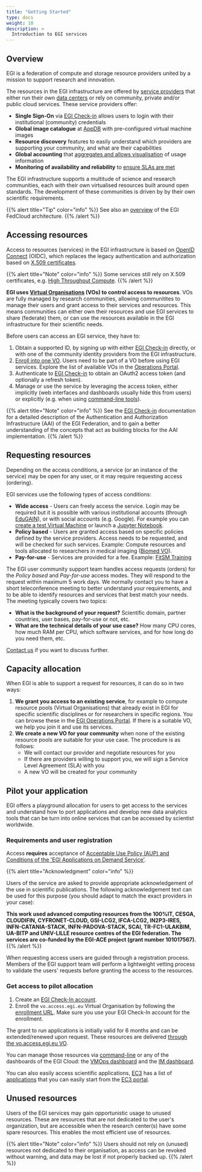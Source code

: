 ```yaml
---
title: "Getting Started"
type: docs
weight: 10
description: >
  Introduction to EGI services
---
```


## Overview

EGI is a federation of compute and storage resource providers united by a
mission to support research and innovation.

The resources in the EGI infrastructure are offered by
[service providers](https://www.egi.eu/federation/egi-federated-cloud/) that
either run their own [data centers](https://www.egi.eu/federation/data-centres/)
or rely on community, private and/or public cloud services. These service
providers offer:

- **Single Sign-On** via [EGI Check-in](https://www.egi.eu/service/check-in/)
  allows users to login with their institutional (community) credentials
- **Global image catalogue** at [AppDB](https://appdb.egi.eu) with
  pre-configured virtual machine images
- **Resource discovery** features to easily understand which providers are
  supporting your community, and what are their capabilities
- **Global accounting** that
  [aggregates and allows visualisation](https://accounting.egi.eu/cloud/) of
  usage information
- **Monitoring of availability and reliability** to
  [ensure SLAs are met](https://argo.egi.eu/egi/report-status/Critical/SITES?filter=FedCloud)

The EGI infrastructure supports a multitude of science and research communities,
each with their own virtualised resources built around open standards. The
development of these communities is driven by by their own scientific
requirements.

{{% alert title="Tip" color="info" %}} See also an
[overview](https://www.egi.eu/federation/egi-federated-cloud/the-egi-federated-cloud-architecture/)
of the EGI FedCloud architecture. {{% /alert %}}

## Accessing resources

Access to resources (services) in the EGI infrastructure is based on
[OpenID Connect](http://openid.net/connect/) (OIDC), which replaces the legacy
authentication and authorization based on
[X.509 certificates](../aai/check-in/vos/voms/).

{{% alert title="Note" color="info" %}} Some services still rely on X.509
certificates, e.g.
[High Throughput Compute](../compute/high-throughput-compute). {{% /alert %}}

**EGI uses
[Virtual Organisations](https://confluence.egi.eu/display/EGIG/Virtual+organisation)
(VOs) to control access to resources**. VOs are fully managed by research
communities, allowing communitites to manage their users and grant access to
their services and resources. This means communities can either own their
resources and use EGI services to share (federate) them, or can use the
resources available in the EGI infrastructure for their scientific needs.

Before users can access an EGI service, they have to:

1. Obtain a supported ID, by signing up with either
   [EGI Check-in](../aai/check-in/signup) directly, or with one of the community
   identity providers from the EGI infrastructure.
1. [Enroll into one VO](../aai/check-in/joining-virtual-organisation/). Users
   need to be part of a VO before using EGI services. Explore the list of
   available VOs in the
   [Operations Portal](https://operations-portal.egi.eu/vo/a/list).
1. Authenticate to [EGI Check-in](../aai/check-in) to obtain an OAuth2 access
   token (and optionally a refresh token).
1. Manage or use the service by leveraging the access token, either implicitly
   (web interfaces and dashboards usually hide this from users) or explicitly
   (e.g. when using [command-line tools](cli)).

{{% alert title="Note" color="info" %}} See the [EGI Check-in](../aai/check-in)
documentation for a detailed description of the Authentication and Authorization
Infrastructure (AAI) of the EGI Federation, and to gain a better understanding
of the concepts that act as building blocks for the AAI implementation.
{{% /alert %}}

## Requesting resources

Depending on the access conditions, a service (or an instance of the service)
may be open for any user, or it may require requesting access (ordering).

EGI services use the following types of access conditions:

- **Wide access** - Users can freely access the service. Login may be required
  but it is possible with various institutional accounts (through
  [EduGAIN](https://edugain.org)), or with social accounts (e.g. Google). For
  example you can
  [create a test Virtual Machine](../tutorials/create-your-first-virtual-machine/)
  or launch a [Jupyter Notebook](../dev-env/notebooks/).
- **Policy based** - Users are granted access based on specific policies defined
  by the service providers. Access needs to be requested, and will be checked
  for such services. Example: Compute resources and tools allocated to
  researchers in medical imaging ([Biomed VO](http://lsgc.org/biomed.html)).
- **Pay-for-use** - Services are provided for a fee. Example:
  [FitSM Training](https://www.egi.eu/services/fitsm-training)

The EGI user community support team handles access requests (orders) for the
_Policy based_ and _Pay-for-use_ access modes. They will respond to the request
within maximum 5 work days. We normally contact you to have a short
teleconference meeting to better understand your requirements, and to be able to
identify resources and services that best match your needs. The meeting
typically covers two topics:

- **What is the background of your request?** Scientific domain, partner
  countries, user bases, pay-for-use or not, etc.
- **What are the technical details of your use case?** How many CPU cores, how
  much RAM per CPU, which software services, and for how long do you need them,
  etc.

[Contact us](https://www.egi.eu/contact/) if you want to discuss further.

## Capacity allocation

When EGI is able to support a request for resources, it can do so in two ways:

1. **We grant you access to an existing service**, for example to compute
   resource pools (Virtual Organisations) that already exist in EGI for specific
   scientific disciplines or for researchers in specific regions. You can browse
   these in the
   [EGI Operations Portal](https://operations-portal.egi.eu/vo/a/list). If there
   is a suitable VO, we help you join it and use its services.
1. **We create a new VO for your community** when none of the existing resource
   pools are suitable for your use case. The procedure is as follows:
   - We will contact our provider and negotiate resources for you
   - If there are providers willing to support you, we will sign a Service Level
     Agreement (SLA) with you
   - A new VO will be created for your community

## Pilot your application

EGI offers a playground allocation for users to get access to the services and
understand how to port applications and develop new data analytics tools that
can be turn into online services that can be accessed by scientist worldwide.

### Requirements and user registration

Access **requires** acceptance of
[Acceptable Use Policy (AUP) and Conditions of the \'EGI Applications on Demand Service\'](https://documents.egi.eu/public/ShowDocument?docid=2635).

{{% alert title="Acknowledgment" color="info" %}}

Users of the service are asked to provide appropriate acknowledgement of the use
in scientific publications. The following acknowledgement text can be used for
this purpose (you should adapt to match the exact providers in your case):

**This work used advanced computing resources from the 100%IT, CESGA, CLOUDIFIN,
CYFRONET-CLOUD, GSI-LCG2, IFCA-LCG2, IN2P3-IRES, INFN-CATANIA-STACK,
INFN-PADOVA-STACK, SCAI, TR-FC1-ULAKBIM, UA-BITP and UNIV-LILLE resource centres
of the EGI federation. The services are co-funded by the EGI-ACE project (grant
number 101017567).** {{% /alert %}}

When requesting access users are guided through a registration process. Members
of the EGI support team will perform a lightweight vetting process to validate
the users' requests before granting the access to the resources.

### Get access to pilot allocation

1. Create an [EGI Check-In account](../aai/check-in/).
2. Enroll the `vo.access.egi.eu` Virtual Organisation by following the
   [enrollment URL](https://aai.egi.eu/registry/co_petitions/start/coef:240).
   Make sure you use your EGI Check-In account for the enrollment.

The grant to run applications is initially valid for 6 months and can be
extended/renewed upon request. These resources are delivered
[through the vo.access.egi.eu VO](https://documents.egi.eu/public/ShowDocument?docid=2773).

You can manage those resources via [command-line](cli) or any of the dashboards
of the EGI Cloud: the [VMOps dashboard](../compute/cloud-compute/monitor/) and
the [IM dashboard](../compute/orchestration/im/dashboard/).

You can also easily access scientific applications,
[EC3](../compute/orchestration/ec3) has a list of
[applications](../compute/orchestration/ec3/apps/) that you can easily start
from the [EC3 portal](https://servproject.i3m.upv.es/ec3-ltos/index.php).

## Unused resources

Users of the EGI services may gain opportunistic usage to unused resources.
These are resources that are not dedicated to the user's organization, but are
accessible when the research center(s) have some spare resources. This enables
the most efficient use of resources.

{{% alert title="Note" color="info" %}} Users should not rely on (unused)
resources not dedicated to their organisation, as access can be revoked without
warning, and data may be lost if not properly backed up. {{% /alert %}}

